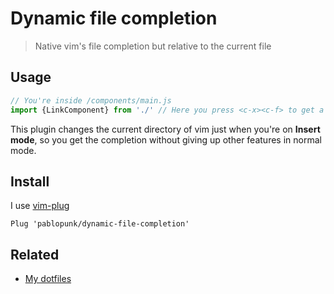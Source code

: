 # Dynamic file completion

> Native vim's file completion but relative to the current file

## Usage

```js
// You're inside /components/main.js
import {LinkComponent} from './' // Here you press <c-x><c-f> to get a list of files inside /components/
```

This plugin changes the current directory of vim just when you're on **Insert mode**, so you get the completion without giving up other features in normal mode.

## Install

I use [vim-plug](https://github.com/junegunn/vim-plug)

```vim
Plug 'pablopunk/dynamic-file-completion'
```

## Related

* [My dotfiles](https://github.com/pablopunk/dotfiles)
